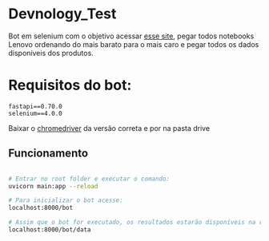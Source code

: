 # Devnology_Test

Bot em selenium com o objetivo acessar [esse site](https://webscraper.io/test-sites/e-commerce/allinone/computers/laptops), pegar todos notebooks Lenovo ordenando do mais barato para o mais caro e pegar todos os dados disponíveis dos produtos.


# Requisitos do bot:
```
fastapi==0.70.0
selenium==4.0.0

```

Baixar o [chromedriver](https://chromedriver.chromium.org/downloads) da versão correta e por na pasta drive

## Funcionamento
```bash

# Entrar no root folder e executar o comando:
uvicorn main:app --reload

# Para inicializar o bot acesse:
localhost:8000/bot

# Assim que o bot for executado, os resultados estarão disponíveis na rota:
localhost:8000/bot/data

```

